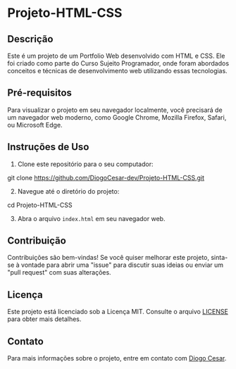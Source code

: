# Projeto-HTML-CSS

## Descrição

Este é um projeto de um Portfolio Web desenvolvido com HTML e CSS. Ele foi criado como parte do Curso Sujeito Programador, onde foram abordados conceitos e técnicas de desenvolvimento web utilizando essas tecnologias.

## Pré-requisitos

Para visualizar o projeto em seu navegador localmente, você precisará de um navegador web moderno, como Google Chrome, Mozilla Firefox, Safari, ou Microsoft Edge.

## Instruções de Uso

1. Clone este repositório para o seu computador:

  git clone https://github.com/DiogoCesar-dev/Projeto-HTML-CSS.git

2. Navegue até o diretório do projeto:

cd Projeto-HTML-CSS


3. Abra o arquivo `index.html` em seu navegador web.

## Contribuição

Contribuições são bem-vindas! Se você quiser melhorar este projeto, sinta-se à vontade para abrir uma "issue" para discutir suas ideias ou enviar um "pull request" com suas alterações.

## Licença

Este projeto está licenciado sob a Licença MIT. Consulte o arquivo [LICENSE](LICENSE) para obter mais detalhes.

## Contato

Para mais informações sobre o projeto, entre em contato com [Diogo Cesar](mailto:diogocesar.2127@gmail.com).

